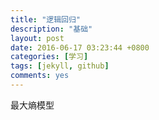 ```yaml
---
title: "逻辑回归"
description: "基础"
layout: post
date: 2016-06-17 03:23:44 +0800
categories: [学习]
tags: [jekyll, github]
comments: yes
---
```

<a herf='http://blog.sciencenet.cn/blog-802219-667105.html'>最大熵模型</a>
